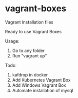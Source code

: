 # vagrant-boxes
Vagrant Installation files  

Ready to use Vagrant Boxes  

Usage:  
1. Go to any folder  
2. Run "vagrant up"  

Todo:
1. kafdrop in docker  
2. Add Kubernetes Vagrant Box  
3. Add Windows Vagrant Box  
4. Automate installation of mysql